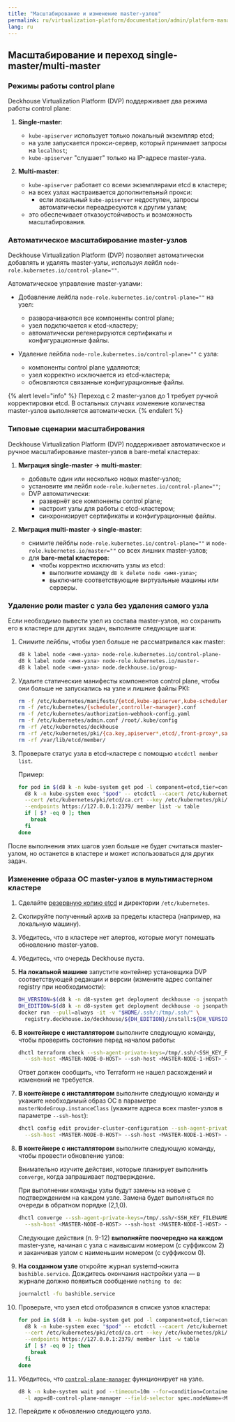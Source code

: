 ```yaml
---
title: "Масштабирование и изменение master-узлов"
permalink: ru/virtualization-platform/documentation/admin/platform-management/platform-scaling/control-plane/scaling-and-changing-master-nodes.html
lang: ru
---
```


## Масштабирование и переход single-master/multi-master

### Режимы работы control plane

Deckhouse Virtualization Platform (DVP) поддерживает два режима работы control plane:

1. **Single-master**:
   - `kube-apiserver` использует только локальный экземпляр etcd;
   - на узле запускается прокси-сервер, который принимает запросы на `localhost`;
   - `kube-apiserver` "слушает" только на IP-адресе master-узла.

1. **Multi-master**:
   - `kube-apiserver` работает со всеми экземплярами etcd в кластере;
   - на всех узлах настраивается дополнительный прокси:
     - если локальный `kube-apiserver` недоступен, запросы автоматически переадресуются к другим узлам;
   - это обеспечивает отказоустойчивость и возможность масштабирования.

### Автоматическое масштабирование master-узлов

Deckhouse Virtualization Platform (DVP) позволяет автоматически добавлять и удалять master-узлы, используя лейбл `node-role.kubernetes.io/control-plane=""`.

Автоматическое управление master-узлами:

- Добавление лейбла `node-role.kubernetes.io/control-plane=""` на узел:
  - разворачиваются все компоненты control plane;
  - узел подключается к etcd-кластеру;
  - автоматически регенерируются сертификаты и конфигурационные файлы.

- Удаление лейбла `node-role.kubernetes.io/control-plane=""` с узла:
  - компоненты control plane удаляются;
  - узел корректно исключается из etcd-кластера;
  - обновляются связанные конфигурационные файлы.

{% alert level="info" %}
Переход с 2 master-узлов до 1 требует ручной корректировки etcd. В остальных случаях изменение количества master-узлов выполняется автоматически.
{% endalert %}

### Типовые сценарии масштабирования

Deckhouse Virtualization Platform (DVP) поддерживает автоматическое и ручное масштабирование master-узлов в bare-metal кластерах:

1. **Миграция single-master → multi-master**:

   - добавьте один или несколько новых master-узлов;
   - установите им лейбл `node-role.kubernetes.io/control-plane=""`;
   - DVP автоматически:
     - развернёт все компоненты control plane;
     - настроит узлы для работы с etcd-кластером;
     - синхронизирует сертификаты и конфигурационные файлы.

1. **Миграция multi-master → single-master**:

   - снимите лейблы `node-role.kubernetes.io/control-plane=""` и `node-role.kubernetes.io/master=""` со всех лишних master-узлов;
   - для **bare-metal кластеров**:
     - чтобы корректно исключить узлы из etcd:
       - выполните команду `d8 k delete node <имя-узла>`;
       - выключите соответствующие виртуальные машины или серверы.

### Удаление роли master с узла без удаления самого узла

Если необходимо вывести узел из состава master-узлов, но сохранить его в кластере для других задач, выполните следующие шаги:

1. Снимите лейблы, чтобы узел больше не рассматривался как master:

   ```bash
   d8 k label node <имя-узла> node-role.kubernetes.io/control-plane-
   d8 k label node <имя-узла> node-role.kubernetes.io/master-
   d8 k label node <имя-узла> node.deckhouse.io/group-
   ```

1. Удалите статические манифесты компонентов control plane, чтобы они больше не запускались на узле и лишние файлы PKI:

   ```bash
   rm -f /etc/kubernetes/manifests/{etcd,kube-apiserver,kube-scheduler,kube-controller-manager}.yaml
   rm -f /etc/kubernetes/{scheduler,controller-manager}.conf
   rm -f /etc/kubernetes/authorization-webhook-config.yaml
   rm -f /etc/kubernetes/admin.conf /root/.kube/config
   rm -rf /etc/kubernetes/deckhouse
   rm -rf /etc/kubernetes/pki/{ca.key,apiserver*,etcd/,front-proxy*,sa.*}
   rm -rf /var/lib/etcd/member/
   ```

1. Проверьте статус узла в etcd-кластере с помощью `etcdctl member list`.

   Пример:

   ```bash
   for pod in $(d8 k -n kube-system get pod -l component=etcd,tier=control-plane -o name); do
     d8 k -n kube-system exec "$pod" -- etcdctl --cacert /etc/kubernetes/pki/etcd/ca.crt \
     --cert /etc/kubernetes/pki/etcd/ca.crt --key /etc/kubernetes/pki/etcd/ca.key \
     --endpoints https://127.0.0.1:2379/ member list -w table
     if [ $? -eq 0 ]; then
       break
     fi
   done
   ```

После выполнения этих шагов узел больше не будет считаться master-узлом, но останется в кластере и может использоваться для других задач.

### Изменение образа ОС master-узлов в мультимастерном кластере

1. Сделайте [резервную копию etcd](/products/virtualization-platform/documentation/admin/backup-and-restore.html#резервное-копирование-etcd) и директории `/etc/kubernetes`.
1. Скопируйте полученный архив за пределы кластера (например, на локальную машину).
1. Убедитесь, что в кластере нет алертов, которые могут помешать обновлению master-узлов.
1. Убедитесь, что очередь Deckhouse пуста.
1. **На локальной машине** запустите контейнер установщика DVP соответствующей редакции и версии (измените адрес container registry при необходимости):

   ```bash
   DH_VERSION=$(d8 k -n d8-system get deployment deckhouse -o jsonpath='{.metadata.annotations.core\.deckhouse\.io\/version}') 
   DH_EDITION=$(d8 k -n d8-system get deployment deckhouse -o jsonpath='{.metadata.annotations.core\.deckhouse\.io\/edition}' | tr '[:upper:]' '[:lower:]' ) 
   docker run --pull=always -it -v "$HOME/.ssh/:/tmp/.ssh/" \
     registry.deckhouse.io/deckhouse/${DH_EDITION}/install:${DH_VERSION} bash
   ```

1. **В контейнере с инсталлятором** выполните следующую команду, чтобы проверить состояние перед началом работы:

   ```bash
   dhctl terraform check --ssh-agent-private-keys=/tmp/.ssh/<SSH_KEY_FILENAME> --ssh-user=<USERNAME> \
     --ssh-host <MASTER-NODE-0-HOST> --ssh-host <MASTER-NODE-1-HOST> --ssh-host <MASTER-NODE-2-HOST>
   ```

   Ответ должен сообщить, что Terraform не нашел расхождений и изменений не требуется.

1. **В контейнере с инсталлятором** выполните следующую команду и укажите необходимый образ ОС в параметре `masterNodeGroup.instanceClass` (укажите адреса всех master-узлов в параметре `--ssh-host`):

   ```bash
   dhctl config edit provider-cluster-configuration --ssh-agent-private-keys=/tmp/.ssh/<SSH_KEY_FILENAME> --ssh-user=<USERNAME> \
     --ssh-host <MASTER-NODE-0-HOST> --ssh-host <MASTER-NODE-1-HOST> --ssh-host <MASTER-NODE-2-HOST>
   ```

1. **В контейнере с инсталлятором** выполните следующую команду, чтобы провести обновление узлов:

   Внимательно изучите действия, которые планирует выполнить `converge`, когда запрашивает подтверждение.

   При выполнении команды узлы будут замены на новые с подтверждением на каждом узле. Замена будет выполняться по очереди в обратном порядке (2,1,0).

   ```bash
   dhctl converge --ssh-agent-private-keys=/tmp/.ssh/<SSH_KEY_FILENAME> --ssh-user=<USERNAME> \
     --ssh-host <MASTER-NODE-0-HOST> --ssh-host <MASTER-NODE-1-HOST> --ssh-host <MASTER-NODE-2-HOST>
   ```

   Следующие действия (п. 9-12) **выполняйте поочередно на каждом** master-узле, начиная с узла с наивысшим номером (с суффиксом 2) и заканчивая узлом с наименьшим номером (с суффиксом 0).

1. **На созданном узле** откройте журнал systemd-юнита `bashible.service`. Дождитесь окончания настройки узла — в журнале должно появиться сообщение `nothing to do`:

   ```bash
   journalctl -fu bashible.service
   ```

1. Проверьте, что узел etcd отобразился в списке узлов кластера:

   ```bash
   for pod in $(d8 k -n kube-system get pod -l component=etcd,tier=control-plane -o name); do
     d8 k -n kube-system exec "$pod" -- etcdctl --cacert /etc/kubernetes/pki/etcd/ca.crt \
     --cert /etc/kubernetes/pki/etcd/ca.crt --key /etc/kubernetes/pki/etcd/ca.key \
     --endpoints https://127.0.0.1:2379/ member list -w table
     if [ $? -eq 0 ]; then
       break
     fi
   done
   ```

1. Убедитесь, что [`control-plane-manager`](/modules/control-plane-manager/) функционирует на узле.

   ```bash
   d8 k -n kube-system wait pod --timeout=10m --for=condition=ContainersReady \
     -l app=d8-control-plane-manager --field-selector spec.nodeName=<MASTER-NODE-N-NAME>
   ```

1. Перейдите к обновлению следующего узла.
